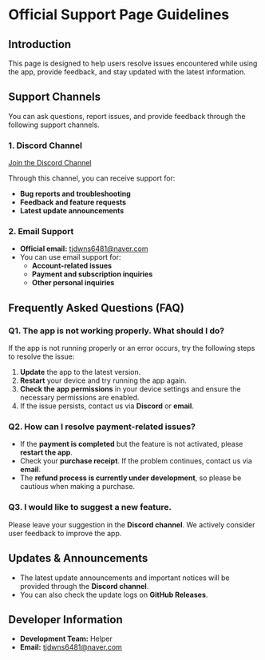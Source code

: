 # Official Support Page Guidelines

## Introduction
This page is designed to help users resolve issues encountered while using the app, provide feedback, and stay updated with the latest information.

## Support Channels
You can ask questions, report issues, and provide feedback through the following support channels.

### 1. Discord Channel
[Join the Discord Channel](https://discord.gg/xS6XApRS4p)

Through this channel, you can receive support for:
- **Bug reports and troubleshooting**
- **Feedback and feature requests**
- **Latest update announcements**

### 2. Email Support
- **Official email:** [tjdwns6481@naver.com](mailto:tjdwns6481@naver.com)
- You can use email support for:
  - **Account-related issues**
  - **Payment and subscription inquiries**
  - **Other personal inquiries**

## Frequently Asked Questions (FAQ)

### Q1. The app is not working properly. What should I do?
If the app is not running properly or an error occurs, try the following steps to resolve the issue:

1. **Update** the app to the latest version.
2. **Restart** your device and try running the app again.
3. **Check the app permissions** in your device settings and ensure the necessary permissions are enabled.
4. If the issue persists, contact us via **Discord** or **email**.

### Q2. How can I resolve payment-related issues?
- If the **payment is completed** but the feature is not activated, please **restart the app**.
- Check your **purchase receipt**. If the problem continues, contact us via **email**.
- The **refund process is currently under development**, so please be cautious when making a purchase.

### Q3. I would like to suggest a new feature.
Please leave your suggestion in the **Discord channel**. We actively consider user feedback to improve the app.

## Updates & Announcements
- The latest update announcements and important notices will be provided through the **Discord channel**.
- You can also check the update logs on **GitHub Releases**.

## Developer Information
- **Development Team:** Helper
- **Email:** [tjdwns6481@naver.com](mailto:tjdwns6481@naver.com)
